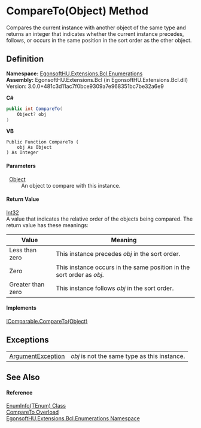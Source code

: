 # CompareTo(Object) Method


Compares the current instance with another object of the same type and returns an integer that indicates whether the current instance precedes, follows, or occurs in the same position in the sort order as the other object.



## Definition
**Namespace:** <a href="N_EgonsoftHU_Extensions_Bcl_Enumerations.md">EgonsoftHU.Extensions.Bcl.Enumerations</a>  
**Assembly:** EgonsoftHU.Extensions.Bcl (in EgonsoftHU.Extensions.Bcl.dll) Version: 3.0.0+481c3d11ac7f0bce9309a7e968351bc7be32a6e9

**C#**
``` C#
public int CompareTo(
	Object? obj
)
```
**VB**
``` VB
Public Function CompareTo ( 
	obj As Object
) As Integer
```



#### Parameters
<dl><dt>  <a href="https://learn.microsoft.com/dotnet/api/system.object" target="_blank" rel="noopener noreferrer">Object</a></dt><dd>An object to compare with this instance.</dd></dl>

#### Return Value
<a href="https://learn.microsoft.com/dotnet/api/system.int32" target="_blank" rel="noopener noreferrer">Int32</a>  
A value that indicates the relative order of the objects being compared. The return value has these meanings: <table><thead><tr><th>Value</th><th>Meaning</th></tr></thead><tr><td>Less than zero</td><td>This instance precedes <em>obj</em> in the sort order.</td></tr><tr><td>Zero</td><td>This instance occurs in the same position in the sort order as <em>obj</em>.</td></tr><tr><td>Greater than zero</td><td>This instance follows <em>obj</em> in the sort order.</td></tr></table>



#### Implements
<a href="https://learn.microsoft.com/dotnet/api/system.icomparable.compareto" target="_blank" rel="noopener noreferrer">IComparable.CompareTo(Object)</a>  


## Exceptions
<table>
<tr>
<td><a href="https://learn.microsoft.com/dotnet/api/system.argumentexception" target="_blank" rel="noopener noreferrer">ArgumentException</a></td>
<td><em>obj</em> is not the same type as this instance.</td></tr>
</table>

## See Also


#### Reference
<a href="T_EgonsoftHU_Extensions_Bcl_Enumerations_EnumInfo_1.md">EnumInfo(TEnum) Class</a>  
<a href="Overload_EgonsoftHU_Extensions_Bcl_Enumerations_EnumInfo_1_CompareTo.md">CompareTo Overload</a>  
<a href="N_EgonsoftHU_Extensions_Bcl_Enumerations.md">EgonsoftHU.Extensions.Bcl.Enumerations Namespace</a>  
